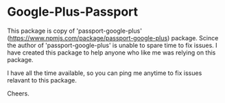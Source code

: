 # Google-Plus-Passport

This package is copy of 'passport-google-plus' (https://www.npmjs.com/package/passport-google-plus) package. Scince the author of 'passport-google-plus' is unable to spare time to fix issues. I have created this package to help anyone who like me was relying on this package.

I have all the time available, so you can ping me anytime to fix issues relavant to this package.

Cheers.